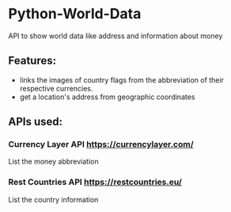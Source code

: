 # Python-World-Data

API to show world data like address and information about money

## Features:

- links the images of country flags from the abbreviation of their respective currencies.
- get a location's address from geographic coordinates

## APIs used:

### Currency Layer API https://currencylayer.com/

List the money abbreviation

### Rest Countries API https://restcountries.eu/

List the country information
